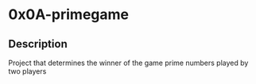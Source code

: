 # 0x0A-primegame

## Description

Project that determines the winner of the game prime numbers played by two players
